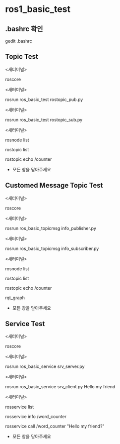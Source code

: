 # ros1_basic_test

## .bashrc 확인

gedit .bashrc

## Topic Test

<새터미널> 

roscore

<새터미널> 

rosrun ros_basic_test rostopic_pub.py

<새터미널> 

rosrun ros_basic_test rostopic_sub.py

<새터미널> 

rosnode list

rostopic list

rostopic echo /counter

* 모든 창을 닫아주세요

## Customed Message Topic Test

<새터미널>

roscore

<새터미널>

rosrun ros_basic_topicmsg info_publisher.py

<새터미널>

rosrun ros_basic_topicmsg info_subscriber.py

<새터미널>

rosnode list

rostopic list

rostopic echo /counter

rqt_graph

* 모든 창을 닫아주세요

## Service Test

<새터미널> 

roscore

<새터미널> 

rosrun ros_basic_service srv_server.py

<새터미널> 

rosrun ros_basic_service srv_client.py Hello my friend

<새터미널> 

rosservice list

rosservice info /word_counter

rosservice call /word_counter "Hello my friend?"

* 모든 창을 닫아주세요

